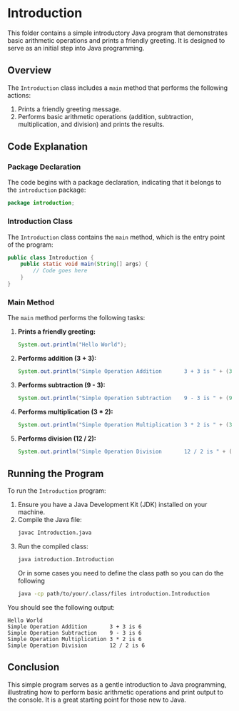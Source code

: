 # Introduction

This folder contains a simple introductory Java program that demonstrates basic arithmetic operations and prints a friendly greeting. It is designed to serve as an initial step into Java programming.

## Overview

The `Introduction` class includes a `main` method that performs the following actions:
1. Prints a friendly greeting message.
2. Performs basic arithmetic operations (addition, subtraction, multiplication, and division) and prints the results.

## Code Explanation

### Package Declaration

The code begins with a package declaration, indicating that it belongs to the `introduction` package:
```java
package introduction;
```

### Introduction Class

The `Introduction` class contains the `main` method, which is the entry point of the program:
```java
public class Introduction {
    public static void main(String[] args) {
        // Code goes here
    }
}
```

### Main Method

The `main` method performs the following tasks:

1. **Prints a friendly greeting:**
   ```java
   System.out.println("Hello World");
   ```

2. **Performs addition (3 + 3):**
   ```java
   System.out.println("Simple Operation Addition       3 + 3 is " + (3 + 3));
   ```

3. **Performs subtraction (9 - 3):**
   ```java
   System.out.println("Simple Operation Subtraction    9 - 3 is " + (9 - 3));
   ```

4. **Performs multiplication (3 * 2):**
   ```java
   System.out.println("Simple Operation Multiplication 3 * 2 is " + (3 * 2));
   ```

5. **Performs division (12 / 2):**
   ```java
   System.out.println("Simple Operation Division       12 / 2 is " + (12 / 2));
   ```

## Running the Program

To run the `Introduction` program:

1. Ensure you have a Java Development Kit (JDK) installed on your machine.
2. Compile the Java file:
   ```sh
   javac Introduction.java
   ```
3. Run the compiled class:
   ```sh
   java introduction.Introduction
   ```
   Or in some cases you need to define the class path so you can do the following
   ```sh
   java -cp path/to/your/.class/files introduction.Introduction
   ```

You should see the following output:
```
Hello World
Simple Operation Addition       3 + 3 is 6
Simple Operation Subtraction    9 - 3 is 6
Simple Operation Multiplication 3 * 2 is 6
Simple Operation Division       12 / 2 is 6
```

## Conclusion

This simple program serves as a gentle introduction to Java programming, illustrating how to perform basic arithmetic operations and print output to the console. It is a great starting point for those new to Java.